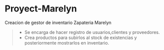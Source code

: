 # Proyect-Marelyn
Creacion de gestor de inventario Zapateria Marelyn

>* Se encarga de hacer registro de usuarios,clientes y proveedores.
>* Crea productos para subirlos al stock de existencias y posteriormente mostrarlos en inventario.

